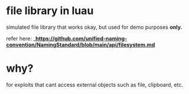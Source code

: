 # file library in luau #

simulated file library that works okay, but used for demo purposes **only.**

refer here: ___https://github.com/unified-naming-convention/NamingStandard/blob/main/api/filesystem.md__

# why?

for exploits that cant access external objects such as file, clipboard, etc.
